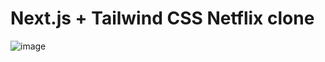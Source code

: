 # Next.js + Tailwind CSS Netflix clone
![image](https://user-images.githubusercontent.com/43199888/111537036-44c5db80-876b-11eb-949f-9439f59aed24.png)
